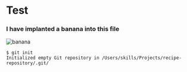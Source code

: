 # Test
### I have implanted a banana into this file
![banana](https://tse2.mm.bing.net/th/id/OIP.edspYmzcpH5goufBYKPMcAHaFj?w=244&h=184&c=7&r=0&o=5&pid=1.7)

```
$ git init
Initialized empty Git repository in /Users/skills/Projects/recipe-repository/.git/
```
